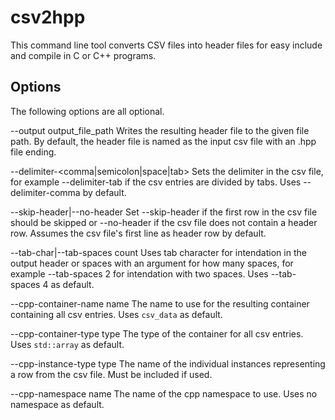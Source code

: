 # csv2hpp

This command line tool converts CSV files into header files for easy include and compile in C or C++ programs.

## Options

The following options are all optional.

--output output_file_path
    Writes the resulting header file to the given file path. By default, the header file is named as the input csv file
    with an .hpp file ending.

--delimiter-<comma|semicolon|space|tab>
    Sets the delimiter in the csv file, for example --delimiter-tab if the csv entries are divided by tabs. Uses
    --delimiter-comma by default.

--skip-header|--no-header
    Set --skip-header if the first row in the csv file should be skipped or --no-header if the csv file does not contain
    a header row. Assumes the csv file's first line as header row by default.

--tab-char|--tab-spaces count
    Uses tab character for intendation in the output header or spaces with an argument for how many spaces, for example
    --tab-spaces 2 for intendation with two spaces. Uses --tab-spaces 4 as default.

--cpp-container-name name
    The name to use for the resulting container containing all csv entries. Uses `csv_data` as default.

--cpp-container-type type
    The type of the container for all csv entries. Uses `std::array` as default.

--cpp-instance-type type
    The name of the individual instances representing a row from the csv file. Must be included if used.

--cpp-namespace name
    The name of the cpp namespace to use. Uses no namespace as default.
